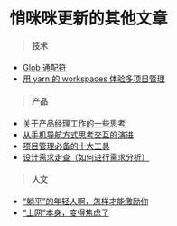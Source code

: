 # 悄咪咪更新的其他文章

> #### 技术

- [Glob 通配符](/articles/trash/glob-wildcard.md)
- [用 yarn 的 workspaces 体验多项目管理](/articles/trash/yarn-workspaces.md)

> #### 产品

- [关于产品经理工作的一些思考](/articles/trash/how-to-be-pm.md)
- [从手机导航方式思考交互的演进](/articles/trash/think-about-navigation-event.md)
- [项目管理必备的十大工具](/articles/trash/ten-tools-of-pm.md)
- [设计需求走查（如何进行需求分析）](/articles/trash/how-to-analysis-demand-value.md)

> #### 人文

- [“躺平”的年轻人啊，怎样才能激励你](/articles/trash/how-to-encourage-youth.md)
- [“上网”本身，变得焦虑了](/articles/trash/why-so-anxiety.md)
